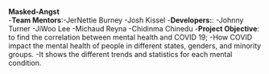 **Masked-Angst**  
-**Team Mentors**:-JerNettie Burney
                  -Josh Kissel
-**Developers:**: -Johnny Turner
                  -JiWoo Lee
                  -Michaud Reyna
                  -Chidinma Chinedu
-**Project Objective**: to find the correlation between mental health and COVID 19; 
-How COVID impact the mental health of people in different states, genders, and minority groups.
-It shows the different trends and statistics for each mental condition.

